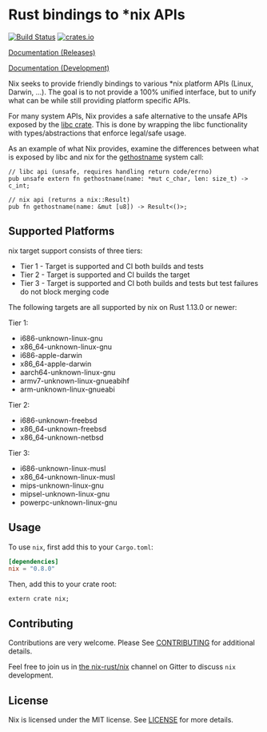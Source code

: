 # Rust bindings to *nix APIs

[![Build Status](https://travis-ci.org/nix-rust/nix.svg?branch=master)](https://travis-ci.org/nix-rust/nix)
[![crates.io](http://meritbadge.herokuapp.com/nix)](https://crates.io/crates/nix)

[Documentation (Releases)](https://docs.rs/nix/)

[Documentation (Development)](https://nix-rust.github.io/nix/nix/index.html)

Nix seeks to provide friendly bindings to various *nix platform APIs (Linux, Darwin,
...). The goal is to not provide a 100% unified interface, but to unify
what can be while still providing platform specific APIs.

For many system APIs, Nix provides a safe alternative to the unsafe APIs
exposed by the [libc crate](https://github.com/rust-lang/libc).  This is done by
wrapping the libc functionality with types/abstractions that enforce legal/safe
usage.


As an example of what Nix provides, examine the differences between what is
exposed by libc and nix for the
[gethostname](http://man7.org/linux/man-pages/man2/gethostname.2.html) system
call:

```rust,ignore
// libc api (unsafe, requires handling return code/errno)
pub unsafe extern fn gethostname(name: *mut c_char, len: size_t) -> c_int;

// nix api (returns a nix::Result)
pub fn gethostname(name: &mut [u8]) -> Result<()>;
```

## Supported Platforms

nix target support consists of three tiers:

  * Tier 1 - Target is supported and CI both builds and tests
  * Tier 2 - Target is supported and CI builds the target
  * Tier 3 - Target is supported and CI both builds and tests but test failures
             do not block merging code

The following targets are all supported by nix on Rust 1.13.0 or newer:

Tier 1:
  * i686-unknown-linux-gnu
  * x86_64-unknown-linux-gnu
  * i686-apple-darwin
  * x86_64-apple-darwin
  * aarch64-unknown-linux-gnu
  * armv7-unknown-linux-gnueabihf
  * arm-unknown-linux-gnueabi

Tier 2:
  * i686-unknown-freebsd
  * x86_64-unknown-freebsd
  * x86_64-unknown-netbsd

Tier 3:
  * i686-unknown-linux-musl
  * x86_64-unknown-linux-musl
  * mips-unknown-linux-gnu
  * mipsel-unknown-linux-gnu
  * powerpc-unknown-linux-gnu

## Usage

To use `nix`, first add this to your `Cargo.toml`:

```toml
[dependencies]
nix = "0.8.0"
```

Then, add this to your crate root:

```rust,ignore
extern crate nix;
```
## Contributing

Contributions are very welcome.  Please See [CONTRIBUTING](CONTRIBUTING.md) for
additional details.

Feel free to join us in [the nix-rust/nix](https://gitter.im/nix-rust/nix) channel on Gitter to
discuss `nix` development.

## License

Nix is licensed under the MIT license.  See [LICENSE](LICENSE) for more details.

